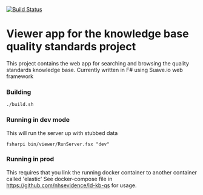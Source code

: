 [![Build Status](http://drone.ld.nice.org.uk/api/badge/github.com/nhsevidence/ld-viewer/status.svg?branch=master)](http://drone.ld.nice.org.uk/github.com/nhsevidence/ld-viewer)

# Viewer app for the knowledge base quality standards project

This project contains the web app for searching and browsing the quality standards knowledge base.  Currently written in F# using Suave.io web framework

### Building

```
./build.sh
```

### Running in dev mode

This will run the server up with stubbed data 

```
fsharpi bin/viewer/RunServer.fsx "dev"
```

### Running in prod

This requires that you link the running docker container to another container called 'elastic'
See docker-compose file in https://github.com/nhsevidence/ld-kb-qs for usage.
